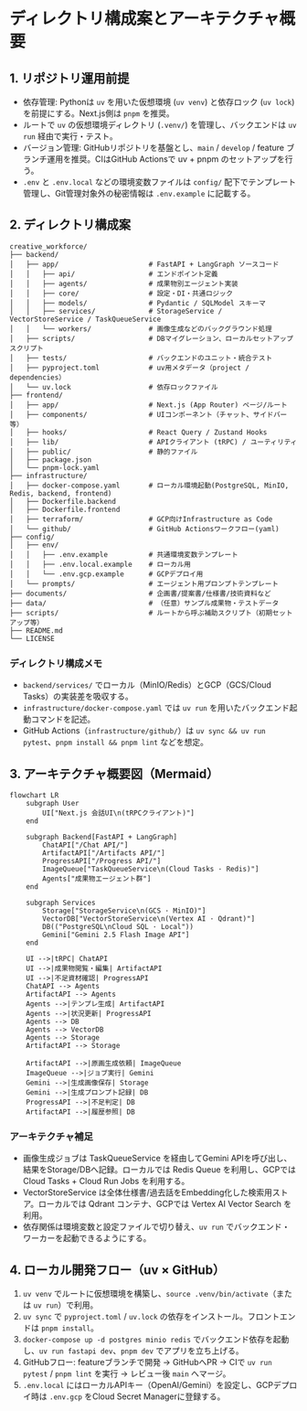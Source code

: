 # ディレクトリ構成案とアーキテクチャ概要

## 1. リポジトリ運用前提
- 依存管理: Pythonは `uv` を用いた仮想環境 (`uv venv`) と依存ロック (`uv lock`)を前提にする。Next.js側は `pnpm` を推奨。
- ルートで `uv` の仮想環境ディレクトリ (`.venv/`) を管理し、バックエンドは `uv run` 経由で実行・テスト。
- バージョン管理: GitHubリポジトリを基盤とし、`main` / `develop` / feature ブランチ運用を推奨。CIはGitHub Actionsで uv + pnpm のセットアップを行う。
- `.env` と `.env.local` などの環境変数ファイルは `config/` 配下でテンプレート管理し、Git管理対象外の秘密情報は `.env.example` に記載する。

## 2. ディレクトリ構成案
```text
creative_workforce/
├── backend/
│   ├── app/                      # FastAPI + LangGraph ソースコード
│   │   ├── api/                  # エンドポイント定義
│   │   ├── agents/               # 成果物別エージェント実装
│   │   ├── core/                 # 設定・DI・共通ロジック
│   │   ├── models/               # Pydantic / SQLModel スキーマ
│   │   ├── services/             # StorageService / VectorStoreService / TaskQueueService
│   │   └── workers/              # 画像生成などのバックグラウンド処理
│   ├── scripts/                  # DBマイグレーション、ローカルセットアップスクリプト
│   ├── tests/                    # バックエンドのユニット・統合テスト
│   ├── pyproject.toml            # uv用メタデータ（project / dependencies）
│   └── uv.lock                   # 依存ロックファイル
├── frontend/
│   ├── app/                      # Next.js (App Router) ページ/ルート
│   ├── components/               # UIコンポーネント（チャット、サイドバー等）
│   ├── hooks/                    # React Query / Zustand Hooks
│   ├── lib/                      # APIクライアント (tRPC) / ユーティリティ
│   ├── public/                   # 静的ファイル
│   ├── package.json
│   └── pnpm-lock.yaml
├── infrastructure/
│   ├── docker-compose.yaml       # ローカル環境起動(PostgreSQL, MinIO, Redis, backend, frontend)
│   ├── Dockerfile.backend
│   ├── Dockerfile.frontend
│   ├── terraform/                # GCP向けInfrastructure as Code
│   └── github/                   # GitHub Actionsワークフロー(yaml)
├── config/
│   ├── env/
│   │   ├── .env.example          # 共通環境変数テンプレート
│   │   ├── .env.local.example    # ローカル用
│   │   └── .env.gcp.example      # GCPデプロイ用
│   └── prompts/                  # エージェント用プロンプトテンプレート
├── documents/                    # 企画書/提案書/仕様書/技術資料など
├── data/                         # （任意）サンプル成果物・テストデータ
├── scripts/                      # ルートから呼ぶ補助スクリプト（初期セットアップ等）
├── README.md
└── LICENSE
```

### ディレクトリ構成メモ
- `backend/services/` でローカル（MinIO/Redis）とGCP（GCS/Cloud Tasks）の実装差を吸収する。
- `infrastructure/docker-compose.yaml` では `uv run` を用いたバックエンド起動コマンドを記述。
- GitHub Actions（`infrastructure/github/`）は `uv sync && uv run pytest`、`pnpm install && pnpm lint` などを想定。

## 3. アーキテクチャ概要図（Mermaid）
```mermaid
flowchart LR
    subgraph User
        UI["Next.js 会話UI\n(tRPCクライアント)"]
    end

    subgraph Backend[FastAPI + LangGraph]
        ChatAPI["/Chat API/"]
        ArtifactAPI["/Artifacts API/"]
        ProgressAPI["/Progress API/"]
        ImageQueue["TaskQueueService\n(Cloud Tasks · Redis)"]
        Agents["成果物エージェント群"]
    end

    subgraph Services
        Storage["StorageService\n(GCS · MinIO)"]
        VectorDB["VectorStoreService\n(Vertex AI · Qdrant)"]
        DB(("PostgreSQL\nCloud SQL · Local"))
        Gemini["Gemini 2.5 Flash Image API"]
    end

    UI -->|tRPC| ChatAPI
    UI -->|成果物閲覧・編集| ArtifactAPI
    UI -->|不足資材確認| ProgressAPI
    ChatAPI --> Agents
    ArtifactAPI --> Agents
    Agents -->|テンプレ生成| ArtifactAPI
    Agents -->|状況更新| ProgressAPI
    Agents --> DB
    Agents --> VectorDB
    Agents --> Storage
    ArtifactAPI --> Storage

    ArtifactAPI -->|原画生成依頼| ImageQueue
    ImageQueue -->|ジョブ実行| Gemini
    Gemini -->|生成画像保存| Storage
    Gemini -->|生成プロンプト記録| DB
    ProgressAPI -->|不足判定| DB
    ArtifactAPI -->|履歴参照| DB
```

### アーキテクチャ補足
- 画像生成ジョブは TaskQueueService を経由してGemini APIを呼び出し、結果をStorage/DBへ記録。ローカルでは Redis Queue を利用し、GCPでは Cloud Tasks + Cloud Run Jobs を利用する。
- VectorStoreService は全体仕様書/過去話をEmbedding化した検索用ストア。ローカルでは Qdrant コンテナ、GCPでは Vertex AI Vector Search を利用。
- 依存関係は環境変数と設定ファイルで切り替え、`uv run` でバックエンド・ワーカーを起動できるようにする。

## 4. ローカル開発フロー（uv × GitHub）
1. `uv venv` でルートに仮想環境を構築し、`source .venv/bin/activate`（または `uv run`）で利用。
2. `uv sync` で `pyproject.toml` / `uv.lock` の依存をインストール。フロントエンドは `pnpm install`。
3. `docker-compose up -d postgres minio redis` でバックエンド依存を起動し、`uv run fastapi dev`、`pnpm dev` でアプリを立ち上げる。
4. GitHubフロー: featureブランチで開発 → GitHubへPR → CIで `uv run pytest` / `pnpm lint` を実行 → レビュー後 `main` へマージ。
5. `.env.local` にはローカルAPIキー（OpenAI/Gemini）を設定し、GCPデプロイ時は `.env.gcp` をCloud Secret Managerに登録する。
